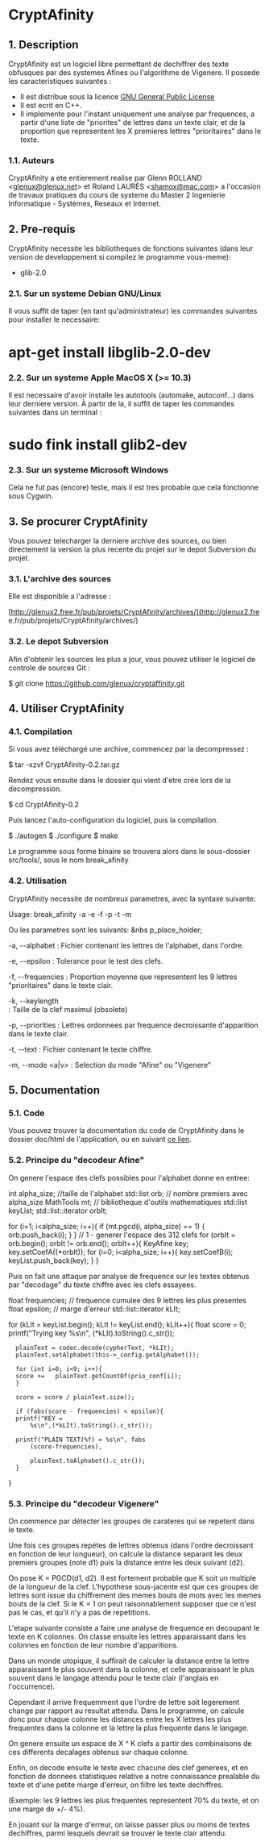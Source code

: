 # CryptAfinity

## 1. Description

CryptAfinity est un logiciel libre permettant de dechiffrer des texte
obfusques par des systemes Afines ou l'algorithme de Vigenere. Il possede les
caracteristiques suivantes :

  * Il est distribue sous la licence [GNU General Public License](http://www.gnu.org/copyleft/gpl.html)
  * Il est ecrit en C++.
  * Il implemente pour l'instant uniquement une analyse par frequences, a partir d'une liste de "priorites" de lettres dans un texte clair, et de la proportion que representent les X premieres lettres "prioritaires" dans le texte.

### 1.1. Auteurs

CryptAfinity a ete entierement realise par Glenn ROLLAND
<[glenux@glenux.net](mailto:glenux@glenux.net)> et Roland LAURÈS
<[shamox@mac.com](mailto:shamox@mac.com)> a l'occasion de travaux pratiques du
cours de systeme du Master 2 Ingenierie Informatique - Systèmes, Reseaux et
Internet.

## 2. Pre-requis

CryptAfinity necessite les bibliotheques de fonctions suivantes (dans leur
version de developpement si compilez le programme vous-meme):

  * glib-2.0


### 2.1. Sur un systeme Debian GNU/Linux

Il vous suffit de taper (en tant qu'administrateur) les commandes suivantes
pour installer le necessaire: 

  # apt-get install libglib-2.0-dev


### 2.2. Sur un systeme Apple MacOS X (>= 10.3)

Il est necessaire d'avoir installe les autotools (automake,
autoconf...) dans leur derniere version. À partir de la, il
suffit de taper les commandes suivantes dans un terminal :

  # sudo fink install glib2-dev


### 2.3. Sur un systeme Microsoft Windows

Cela ne fut pas (encore) teste, mais il est tres probable que cela
fonctionne sous Cygwin.


## 3. Se procurer CryptAfinity

Vous pouvez telecharger la derniere archive des sources, ou bien directement
la version la plus recente du projet sur le depot Subversion du projet.


### 3.1. L'archive des sources

Elle est disponible a l'adresse :

[http://glenux2.free.fr/pub/projets/CryptAfinity/archives/](http://glenux2.fre
e.fr/pub/projets/CryptAfinity/archives/)


### 3.2. Le depot Subversion

Afin d'obtenir les sources les plus a jour, vous pouvez utiliser le logiciel
de controle de sources Git :

  $ git clone https://github.com/glenux/cryptaffinity.git


## 4. Utiliser CryptAfinity


### 4.1. Compilation

Si vous avez téléchargé une archive, commencez par la decompressez :

  $ tar -xzvf CryptAfinity-0.2.tar.gz

Rendez vous ensuite dans le dossier qui vient d'etre crée lors de la
decompression.

  $ cd CryptAfinity-0.2

Puis lancez l'auto-configuration du logiciel, puis la compilation.

  $ ./autogen
  $ ./configure
  $ make

Le programme sous forme binaire se trouvera alors dans le sous-dossier
src/tools/, sous le nom break_afinity


### 4.2. Utilisation

CryptAfinity necessite de nombreux parametres, avec la syntaxe suivante:

Usage: break_afinity -a <fichier> -e <float> -f <float> -p <fichier> -t
<fichier> -m

Ou les parametres sont les suivants:  &nbs
p_place_holder;   

-a, --alphabet <file> 
: Fichier contenant les lettres de l'alphabet, dans l'ordre.

-e, --epsilon <float>
: Tolerance pour le test des clefs.

-f, --frequencies <float>
: Proportion moyenne que representent les 9 lettres "prioritaires" dans le texte
clair.

-k, --keylength <int>      
: Taille de la clef maximul (obsolete)

-p, --priorities <file>
: Lettres ordonnees par frequence decroissante d'apparition dans le texte clair.

-t, --text <file>
: Fichier contenant le texte chiffre.

-m, --mode <a|v>
: Selection du mode "Afine" ou "Vigenere"


## 5. Documentation

### 5.1. Code

Vous pouvez trouver la documentation du code de CryptAfinity dans le dossier
doc/html de l'application, ou en suivant [ce lien](html/index.html).

### 5.2. Principe du "decodeur Afine"

On genere l'espace des clefs possibles pour l'alphabet donne
en entree:

  int alpha_size; //taille de l'alphabet
  std::list<int> orb; // nombre premiers avec alpha_size
  MathTools mt; // bibliotheque d'outils mathematiques
  std::list<KeyAfine> keyList;
  std::list<int>::iterator orbIt;
  
  for (i=1; i<alpha_size; i++){
      if (mt.pgcd(i, alpha_size) == 1) {
  	orb.push_back(i);
      }
  }
  // 1 - generer l'espace des 312 clefs
  for (orbIt = orb.begin(); orbIt != orb.end(); orbIt++){
      KeyAfine key;
      key.setCoefA((*orbIt));
      for (i=0; i<alpha_size; i++){
  	key.setCoefB(i);
  	keyList.push_back(key);
      }
  }


Puis on fait une attaque par analyse de frequence sur les textes obtenus par
"decodage" du texte chiffre avec les clefs essayees.

  float frequencies; // frequence cumulee des 9 lettres les
  plus presentes
  float epsilon; // marge d'erreur
  std::list<KeyAfine>::iterator kLIt;

  for (kLIt = keyList.begin(); kLIt != keyList.end(); kLIt++){
      float score = 0;
      printf("Trying key %s\n", (*kLIt).toString().c_str());

      plainText = codec.decode(cypherText, *kLIt);   
      plainText.setAlphabet(this->_config.getAlphabet());

      for (int i=0; i<9; i++){
	  score +=   plainText.getCountOf(prio_conf[i]);
      }

      score = score / plainText.size();

      if (fabs(score - frequencies) < epsilon){
	  printf("KEY =
		  %s\n",(*kLIt).toString().c_str());

	  printf("PLAIN TEXT(%f) = %s\n", fabs
		  (score-frequencies),

		  plainText.toAlphabet().c_str());
      }
  }


### 5.3. Principe du "decodeur Vigenere"

On commence par détecter les groupes de carateres qui se repetent dans le
texte.

Une fois ces groupes repétes de lettres obtenus (dans l'ordre decroissant en
fonction de leur longueur), on calcule la distance separant les deux premiers
groupes (note d1) puis la distance entre les deux suivant (d2).

On pose K = PGCD(d1, d2). Il est fortement probable que K soit un multiple de
la longueur de la clef. L'hypothese sous-jacente est que ces groupes de
lettres sont issue du chiffrement des memes bouts de mots avec les memes bouts
de la clef. Si le K = 1 on peut raisonnablement supposer que ce n'est pas le
cas, et qu'il n'y a pas de repetitions.


L'etape suivante consiste a faire une analyse de frequence en decoupant le
texte en K colonnes. On classe ensuite les lettres
apparaissant dans les colonnes en fonction de leur nombre d'apparitions.

Dans un monde utopique, il suffirait de calculer la distance entre la lettre
apparaissant le plus souvent dans la colonne, et celle apparaissant le plus
souvent dans le langage attendu pour le texte clair (l'anglais en
l'occurrence).

Cependant il arrive frequemment que l'ordre de lettre soit legerement change
par rapport au resultat attendu. Dans le programme, on calcule donc pour
chaque colonne les distances entre les X lettres les plus frequentes dans la
colonne et la lettre la plus frequente dans le langage.

On genere ensuite un espace de X ^ K clefs a partir des combinaisons de ces
differents decalages obtenus sur chaque colonne.

  
Enfin, on decode ensuite le texte avec chacune des clef generees, et en
fonction de donnees statistiques relative a notre connaissance prealable du
texte et d'une petite marge d'erreur, on filtre les texte dechiffres.

(Exemple: les 9 lettres les plus frequentes representent 70% du texte, et on
une marge de +/- 4%).

En jouant sur la marge d'erreur, on laisse passer plus ou moins de textes
dechiffres, parmi lesquels devrait se trouver le texte clair attendu.

